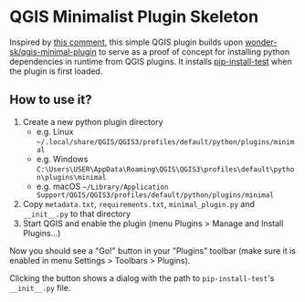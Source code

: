 # QGIS Minimalist Plugin Skeleton

Inspired by [this comment](https://github.com/qgis/QGIS-Enhancement-Proposals/issues/202#issuecomment-1997009497),
this simple QGIS plugin builds upon [wonder-sk/qgis-minimal-plugin](https://github.com/wonder-sk/qgis-minimal-plugin)
to serve as a proof of concept for installing python dependencies in runtime from QGIS plugins.
It installs [pip-install-test](https://pypi.org/project/pip-install-test/) when the plugin is first loaded.

## How to use it?

1. Create a new python plugin directory
    * e.g. Linux ```~/.local/share/QGIS/QGIS3/profiles/default/python/plugins/minimal```
    * e.g. Windows ```C:\Users\USER\AppData\Roaming\QGIS\QGIS3\profiles\default\python\plugins\minimal```
    * e.g. macOS ```~/Library/Application Support/QGIS/QGIS3/profiles/default/python/plugins/minimal```
2. Copy ```metadata.txt```, ```requirements.txt```, ```minimal_plugin.py``` and ```__init__.py``` to that directory
3. Start QGIS and enable the plugin (menu Plugins > Manage and Install Plugins...)

Now you should see a "Go!" button in your "Plugins" toolbar (make sure it is enabled in menu Settings > Toolbars > Plugins).

Clicking the button shows a dialog with the path to ```pip-install-test```'s ```__init__.py``` file.
